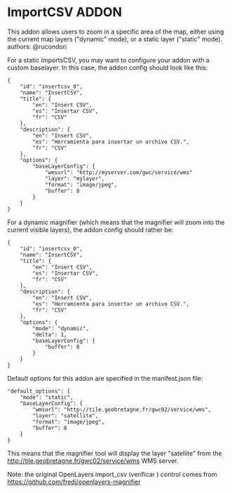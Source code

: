 ImportCSV ADDON
===============

This addon allows users to zoom in a specific area of the map, either using the current map layers ("dynamic" mode), or a static layer ("static" mode).
authors: @rucondori


For a static ImportsCSV, you may want to configure your addon with a custom baselayer.
In this case, the addon config should look like this:

    {
        "id": "insertcsv_0",
        "name": "InsertCSV",
        "title": {
            "en": "Insert CSV",
            "es": "Insertar CSV",
            "fr": "CSV"
        },
        "description": {
            "en": "Insert CSV",
            "es": "Herramienta para insertar un archivo CSV.",
            "fr": "CSV"
        },
        "options": {
            "baseLayerConfig": {
                "wmsurl": "http://myserver.com/gwc/service/wms"
                "layer": "mylayer",
                "format": "image/jpeg",
                "buffer": 8
            }
        }
    }
    

For a dynamic magnifier (which means that the magnifier will zoom into the current visible layers), the addon config should rather be:

    {
        "id": "insertcsv_0",
        "name": "InsertCSV",
        "title": {
            "en": "Insert CSV",
            "es": "Insertar CSV",
            "fr": "CSV"
        },
        "description": {
            "en": "Insert CSV",
            "es": "Herramienta para insertar un archivo CSV.",
            "fr": "CSV"
        },
        "options": {
            "mode": "dynamic",
            "delta": 1,
            "baseLayerConfig": {
                "buffer": 8
            }
        }
    }


Default options for this addon are specified in the manifest.json file:

    "default_options": {
        "mode": "static",
        "baseLayerConfig": {
            "wmsurl": "http://tile.geobretagne.fr/gwc02/service/wms",
            "layer": "satellite",
            "format": "image/jpeg",
            "buffer": 8
        }
    }

This means that the magnifier tool will display the layer "satellite" from the http://tile.geobretagne.fr/gwc02/service/wms WMS server.


Note: the original OpenLayers import_csv (verificar ) control comes from https://github.com/fredj/openlayers-magnifier
